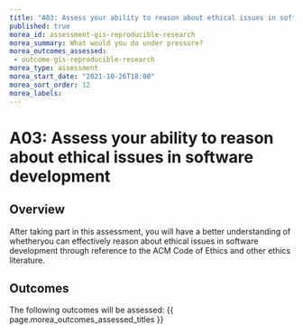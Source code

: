 ```yaml
---
title: "A03: Assess your ability to reason about ethical issues in software development"
published: true
morea_id: assessment-gis-reproducible-research
morea_summary: What would you do under pressure?
morea_outcomes_assessed:
 - outcome-gis-reproducible-research
morea_type: assessment
morea_start_date: "2021-10-26T18:00"
morea_sort_order: 12
morea_labels:
---
```


# A03: Assess your ability to reason about ethical issues in software development

## Overview

After taking part in this assessment, you will have a better understanding of whetheryou can effectively reason about ethical issues in software development through reference to the ACM Code of Ethics and other ethics literature.

## Outcomes

The following outcomes will be assessed: {{ page.morea_outcomes_assessed_titles }}
